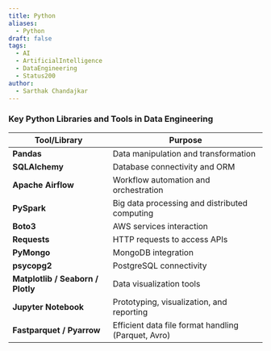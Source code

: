 ```yaml
---
title: Python
aliases:
  - Python
draft: false
tags:
  - AI
  - ArtificialIntelligence
  - DataEngineering
  - Status200
author:
  - Sarthak Chandajkar
---
```

 
### Key Python Libraries and Tools in Data Engineering

|**Tool/Library**|**Purpose**|
|---|---|
|**Pandas**|Data manipulation and transformation|
|**SQLAlchemy**|Database connectivity and ORM|
|**Apache Airflow**|Workflow automation and orchestration|
|**PySpark**|Big data processing and distributed computing|
|**Boto3**|AWS services interaction|
|**Requests**|HTTP requests to access APIs|
|**PyMongo**|MongoDB integration|
|**psycopg2**|PostgreSQL connectivity|
|**Matplotlib / Seaborn / Plotly**|Data visualization tools|
|**Jupyter Notebook**|Prototyping, visualization, and reporting|
|**Fastparquet / Pyarrow**|Efficient data file format handling (Parquet, Avro)|
